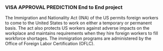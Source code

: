 ### VISA APPROVAL PREDICTION End to End project 


The Immigration and Nationality Act (INA) of the US permits foreign workers to come to the United States to work on either a temporary or permanent basis. The act also protects US workers against adverse impacts on the workplace and maintains requirements when they hire foreign workers to fill workforce shortages. The immigration programs are administered by the Office of Foreign Labor Certification (OFLC).